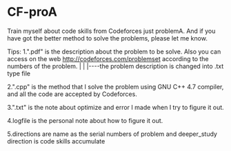 CF-proA
=======

Train myself about code skills from Codeforces just problemA.
And if you have got the better method to solve the problems, please let me know.

Tips:
1.".pdf" is the description about the problem to be solve. Also you can access on the web http://codeforces.com/problemset according to the numbers of the problem.
|
|
|----the problem description is changed into .txt type file

2.".cpp" is the method that I solve the problem using GNU C++ 4.7 compiler, and all the code are accepted by Codeforces.

3.".txt" is the note about optimize and error I made when I try to figure it out.

4.logfile is the personal note about how to figure it out.

5.directions are name as the serial numbers of problem and deeper_study direction is code skills accumulate

